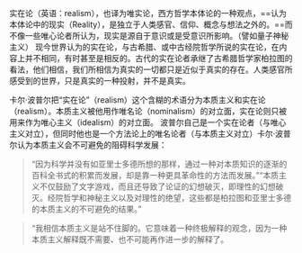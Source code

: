 实在论（英语：realism），也译为唯实论，西方哲学本体论的一种观点，==认为本体论中的现实（Reality），是独立于人类感官、信仰、概念与想法之外的。==而不像一些唯心论者所认为，现实是源自于意识或是受意识所影响。（譬如量子神秘主义）
现今世界认为的实在论，与古希腊、或中古经院哲学所说的实在论，在内容上并不相同，有时甚至是相反的。古代的实在论者承继了古希腊哲学家柏拉图的看法，他们相信，我们所相信为真实的一切都只是近似于真实的存在。人类感官所感受到的世界，只是真实的一种投射，并不是真实。  

卡尔·波普尔把“实在论”（realism）这个含糊的术语分为本质主义和实在论（realism）。本质主义被他用作唯名论（nominalism）的对立面，实在论则只被用来作为唯心主义（idealism）的对立面。
波普尔自己是一个实在论者（与唯心主义对立），但同时他也是一个方法论上的唯名论者（与本质主义对立）卡尔·波普尔认为本质主义会不可避免的阻碍科学发展：
>“因为科学并没有如亚里士多德所想的那样，通过一种对本质知识的逐渐的百科全书式的积累而发展，却是靠一种更具革命性的方法而发展。”“本质主义不仅鼓励了文字游戏，而且还导致了论证的幻想破灭，即理性的幻想破灭。经院哲学和神秘主义以及对理性的绝望，这些都是柏拉图和亚里士多德的本质主义的不可避免的结果。”  

>“我相信本质主义是站不住脚的。它意味着一种终极解释的观念，因为一种本质主义解释既不需要、也不可能再作进一步的解释了。